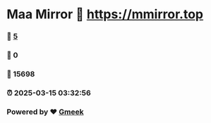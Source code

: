 # Maa Mirror :link: https://mmirror.top 
### :page_facing_up: [5](https://mmirror.top/tag.html) 
### :speech_balloon: 0 
### :hibiscus: 15698 
### :alarm_clock: 2025-03-15 03:32:56 
### Powered by :heart: [Gmeek](https://github.com/Meekdai/Gmeek)
